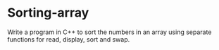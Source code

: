 # Sorting-array
Write a program in C++ to sort the numbers in an array using separate functions for read, display, sort and swap.
